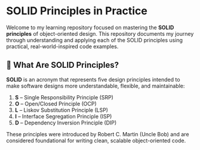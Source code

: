 # SOLID Principles in Practice

Welcome to my learning repository focused on mastering the **SOLID principles** of object-oriented design. This repository documents my journey through understanding and applying each of the SOLID principles using practical, real-world-inspired code examples.

## 🧠 What Are SOLID Principles?

**SOLID** is an acronym that represents five design principles intended to make software designs more understandable, flexible, and maintainable:

1. **S** – Single Responsibility Principle (SRP)
2. **O** – Open/Closed Principle (OCP)
3. **L** – Liskov Substitution Principle (LSP)
4. **I** – Interface Segregation Principle (ISP)
5. **D** – Dependency Inversion Principle (DIP)

These principles were introduced by Robert C. Martin (Uncle Bob) and are considered foundational for writing clean, scalable object-oriented code.